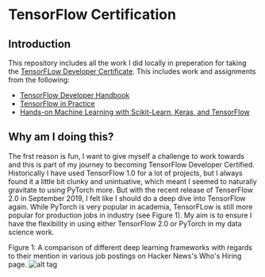 # TensorFlow Certification
## Introduction
This repository includes all the work I did locally in preperation for taking the [TensorFLow Developer Certificate](https://www.tensorflow.org/certificate). This includes work and assignments from the following:
- [TensorFlow Developer Handbook](https://www.tensorflow.org/site-assets/downloads/marketing/cert/TF_Certificate_Candidate_Handbook.pdf)
- [TensorFlow in Practice](https://www.coursera.org/specializations/tensorflow-in-practice)
- [Hands-on Machine Learning with Scikit-Learn, Keras, and TensorFlow](https://www.amazon.co.uk/Hands-Machine-Learning-Scikit-Learn-TensorFlow/dp/1492032646)

## Why am I doing this?
The frst reason is fun, I want to give myself a challenge to work towards and this is part of my journey to becoming TensorFlow Developer Certified. Historically I have used TensorFlow 1.0 for a lot of projects, but I always found it a little bit clunky and unintuative, which meant I seemed to naturally gravitate to using PyTorch more. But with the recent release of TenserFlow 2.0 in September 2019, I felt like I should do a deep dive into TensorFlow again. While PyTorch is very popular in academia, TensorFLow is still more popular for production jobs in industry (see Figure 1). My aim is to ensure I have the flexibility in using either TensorFlow 2.0 or PyTorch in my data science work.  

Figure 1: A comparison of different deep learning frameworks with regards to their mention in various job postings on Hacker News's Who's Hiring page. 
![alt tag](https://mb-image-bucket.s3.eu-west-2.amazonaws.com/Screenshot+2020-06-07+at+11.19.25.png)
